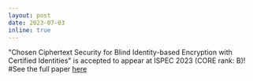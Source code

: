 ```yaml
---
layout: post
date: 2023-07-03
inline: true
---
```


"Chosen Ciphertext Security for Blind Identity-based Encryption with Certified Identities" is accepted to appear at ISPEC 2023 (CORE rank: B)! #See the full paper [here](https://eprint.iacr.org/2022/141.pdf)
